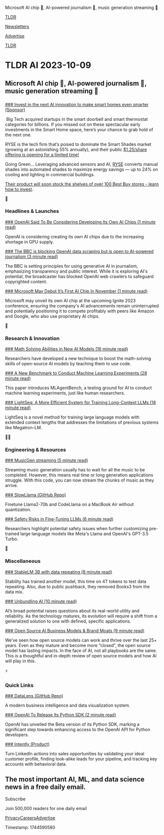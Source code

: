Microsoft AI chip 💾, AI-powered journalism 📓, music generation streaming 🎵

[TLDR](/)

[Newsletters](/newsletters)

[Advertise](https://advertise.tldr.tech/)

[TLDR](/)

# TLDR AI 2023-10-09

## Microsoft AI chip 💾, AI-powered journalism 📓, music generation streaming 🎵

### 

[### Invest in the next AI innovation to make smart homes even smarter (Sponsor)](https://invest.helloryse.com?tnames=loki,aion,10-09-2023)

️️ Big Tech acquired startups in the smart doorbell and smart thermostat categories for billions. If you missed out on these spectacular early investments in the Smart Home space, here’s your chance to grab hold of the next one.

RYSE is the tech firm that’s poised to dominate the Smart Shades market (growing at an astonishing 55% annually), and their public [$1.25/share offering is opening for a limited time!](https://invest.helloryse.com?tnames=aion,10-09-2023)

Going Green… Leveraging advanced sensors and AI, [RYSE](https://invest.helloryse.com?tnames=aion,10-09-2023) converts manual shades into automated shades to maximize energy savings — up to 24% on cooling and lighting in commercial buildings.

[Their product will soon stock the shelves of over 100 Best Buy stores - learn how to invest](https://invest.helloryse.com?tnames=aion,10-09-2023).

🚀

### Headlines & Launches

[### OpenAI Said To Be Considering Developing Its Own AI Chips (1 minute read)](https://techcrunch.com/2023/10/06/openai-said-to-be-considering-developing-its-own-ai-chips/?utm_source=tldrai)

OpenAI is considering creating its own AI chips due to the increasing shortage in GPU supply.

[### The BBC is blocking OpenAI data scraping but is open to AI-powered journalism (3 minute read)](https://www.theverge.com/2023/10/6/23906645/bbc-generative-ai-news-openai?utm_source=tldrai)

The BBC is setting principles for using generative AI in journalism, emphasizing transparency and public interest. While it is exploring AI's potential, the broadcaster has blocked OpenAI web crawlers to safeguard copyrighted content.

[### Microsoft May Debut It’s First AI Chip In November (1 minute read)](https://www.windowscentral.com/software-apps/microsoft-may-debut-its-first-ai-chip-at-ignite-2023-to-mitigate-cost?utm_source=tldrai)

Microsoft may unveil its own AI chip at the upcoming Ignite 2023 conference, ensuring the company's AI advancements remain uninterrupted and potentially positioning it to compete profitably with peers like Amazon and Google, who also use proprietary AI chips.

🧠

### Research & Innovation

[### Math Solving Abilities in New AI Models (16 minute read)](https://arxiv.org/abs/2310.03731v1?utm_source=tldrai)

Researchers have developed a new technique to boost the math-solving skills of open-source AI models by teaching them to use code.

[### A New Benchmark to Conduct Machine Learning Experiments (28 minute read)](https://arxiv.org/abs/2310.03302v1?utm_source=tldrai)

This paper introduces MLAgentBench, a testing ground for AI to conduct machine learning experiments, just like human researchers.

[### LightSeq: A More Efficient System for Training Long-Context LLMs (18 minute read)](https://arxiv.org/abs/2310.03294v1?utm_source=tldrai)

LightSeq is a novel method for training large language models with extended context lengths that addresses the limitations of previous systems like Megatron-LM.

👨‍💻

### Engineering & Resources

[### MusicGen streaming (5 minute read)](https://huggingface.co/spaces/sanchit-gandhi/musicgen-streaming?utm_source=tldrai)

Streaming music generation usually has to wait for all the music to be completed. However, this means real time or long generation applications struggle. With this code, you can now stream the chunks of music as they arrive.

[### SlowLlama (GitHub Repo)](https://github.com/okuvshynov/slowllama?utm_source=tldrai)

Finetune Llama2-70b and CodeLlama on a MacBook Air without quantization.

[### Safety Risks in Fine-Tuning LLMs (6 minute read)](https://llm-tuning-safety.github.io/?utm_source=tldrai)

Researchers highlight potential safety issues when further customizing pre-trained large language models like Meta's Llama and OpenAI's GPT-3.5 Turbo.

🎁

### Miscellaneous

[### StableLM 3B with data repeating (8 minute read)](https://stability.wandb.io/stability-llm/stable-lm/reports/StableLM-3B-4E1T--VmlldzoyMjU4?accessToken=u3zujipenkx5g7rtcj9qojjgxpconyjktjkli2po09nffrffdhhchq045vp0wyfo&amp;utm_source=tldrai)

Stability has trained another model, this time on 4T tokens to test data repeating. Also, due to public pushback, they removed Books3 from the data mix.

[### Unbundling AI (10 minute read)](https://www.ben-evans.com/benedictevans/2023/10/5/unbundling-ai?utm_source=tldrai)

AI’s broad potential raises questions about its real-world utility and reliability. As the technology matures, its evolution will require a shift from a generalized solution to one with defined, specific applications.

[### Open Source AI Business Models & Brand Moats (9 minute read)](https://www.michaeldempsey.me/blog/2023/10/03/open-source-ai-business-models-brand-moats/?utm_source=tldrai)

We’ve seen how open source models can work and thrive over the last 25+ years. Even as they mature and become more “closed”, the open source model has lasting impacts. In the face of AI, not all playbooks are the same. This is a thoughtful and in-depth review of open source models and how AI will play in this.

⚡️

### Quick Links

[### DataLens (GitHub Repo)](https://github.com/datalens-tech/datalens?utm_source=tldrai)

A modern business intelligence and data visualization system.

[### OpenAI To Release Its Python SDK (2 minute read)](https://analyticsindiamag.com/openai-to-release-its-python-sdk/?utm_source=tldrai)

OpenAI has unveiled the Beta version of its Python SDK, marking a significant step towards enhancing access to the OpenAI API for Python developers.

[### Intently (Product)](https://www.getintently.ai/producthunt?utm_source=tldrai)

Turn LinkedIn actions into sales opportunities by validating your ideal customer profile, finding look-alike leads for your pipeline, and tracking key accounts with behavioral data.

## The most important AI, ML, and data science news in a free daily email.

Subscribe

Join 500,000 readers for one daily email

[Privacy](/privacy)[Careers](https://jobs.ashbyhq.com/tldr.tech)[Advertise](/ai/advertise)

Timestamp: 1744590580